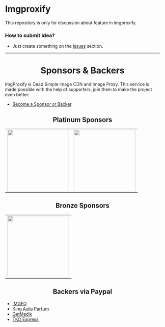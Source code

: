 # Imgproxify
This repository is only for discussion about feature in imgproxify.

### How to submit idea?
- Just create something on the [issues](https://github.com/aalfiann/imgproxify/issues) section.

---

<h1 align="center">Sponsors &amp; Backers</h1>

ImgProxify is Dead Simple Image CDN and Image Proxy. This service is made possible with the help of supporters, join them to make the project even better:

- [Become a Sponsor or Backer](https://imgproxify.com/contact).

<h2 align="center">Platinum Sponsors</h2>

<!-- platinum start -->
<table>
  <tbody>
    <tr><!-- Per TR is 4 TD -->
      <td align="center" valign="middle">
        <a href="https://www.cloudflare.com/" target="_blank">
          <img width="200px" src="https://cdn.imgproxify.com/img/3400fd611717c6323217b58e78146e250d798ded14b486df2892f6db8430a16407fffd73b3ef9272c19e2fb628ba0f9cd359a2f4a54ddb2f.png">
        </a>
      </td>
      <td align="center" valign="middle">
        <a href="https://fastify.io/" target="_blank">
          <img width="200px" src="https://cdn.imgproxify.com/img/3400fd611717c6323217b58e78146e250d798ded14b486df2892f6db8430a16431951d03660ef01914f7eb32c6569833.png">
        </a>
      </td>
    </tr>
  </tbody>
</table>
<!-- platinum end -->

<h2 align="center">Bronze Sponsors</h2>

<!-- bronze start -->
<table>
  <tbody>
    <tr><!-- Per TR is 4 TD -->
      <td align="center" valign="middle">
        <a href="https://hexoder.com/" target="_blank">
          <img width="200px" src="https://cdn.imgproxify.com/img/3400fd611717c63252b0d0060f3f03fea38b3aeb4434e8e8a27a0d4eb12e2cdad4cd2db7fcea34127b5714c115e85f12.png">
        </a>
      </td>
    </tr>
  </tbody>
</table>
<!-- bronze end -->

<h2 align="center">Backers via Paypal</h2>

- [IMGFO](https://imgfo.com)
- [King Aulia Parfum](https://kingauliaparfum.com)
- [GetMedik](https://getmedik.co.id)
- [TKD Express](https://tkd.co.id)
